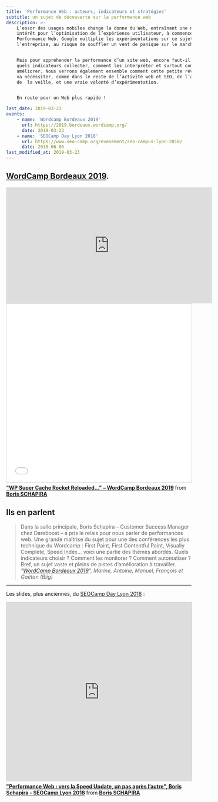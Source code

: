 ```yaml
---
title: 'Performance Web : acteurs, indicateurs et stratégies'
subtitle: un sujet de découverte sur la performance web
description: >-
    L’essor des usages mobiles change la donne du Web, entraînant une nouvel
    intérêt pour l’optimisation de l’expérience utilisateur, à commencer par la
    Performance Web. Google multiplie les expérimentations sur ce sujet-clé pour
    l’entreprise, au risque de souffler un vent de panique sur le marché.


    Mais pour appréhender la performance d’un site web, encore faut-il savoir
    quels indicateurs collecter, comment les interpréter et surtout comment les
    améliorer. Nous verrons également ensemble comment cette petite révolution
    va nécessiter, comme dans le reste de l’activité web et SEO, de l’agilité,
    de  la veille, et une vraie volonté d’expérimentation.


    En route pour un Web plus rapide !

last_date: 2019-03-23
events:
    - name: 'Wordcamp Bordeaux 2019'
      url: https://2019.bordeaux.wordcamp.org/
      date: 2019-03-23
    - name: 'SEOCamp Day Lyon 2018'
      url: https://www.seo-camp.org/evenement/seo-campus-lyon-2018/
      date: 2018-06-06
last_modified_at: 2019-03-23
---
```


## [WordCamp Bordeaux 2019](https://2019.bordeaux.wordcamp.org/session/wp-super-cache-rocket-reloaded-ou-comment-suivre-et-ameliorer-la-performance-web-de-son-site-wordpress-sans-sarracher-les-cheveux/).

<div class="videoWrapper">
  <iframe loading="lazy" width="560" height="315" src="https://videopress.com/embed/a82odk3e" frameborder="0" allowfullscreen></iframe>
  <script src="https://videopress.com/videopress-iframe.js"></script>
</div>

<div class="videoWrapper">
  <iframe loading="lazy" src="//www.slideshare.net/slideshow/embed_code/key/dU3lAFAz34HFaI" width="595" height="485" frameborder="0" marginwidth="0" marginheight="0" scrolling="no" style="border:1px solid #CCC; border-width:1px; margin-bottom:5px; max-width: 100%;" allowfullscreen></iframe><div style="margin-bottom:5px"> <strong> <a href="//www.slideshare.net/bschapira/wp-super-cache-rocket-reloaded-wordcamp-bordeaux-2019-137821377" title="&quot;WP Super Cache Rocket Reloaded…&quot; – WordCamp Bordeaux 2019" target="_blank">&quot;WP Super Cache Rocket Reloaded…&quot; – WordCamp Bordeaux 2019</a> </strong> from <strong><a href="https://www.slideshare.net/bschapira" target="_blank">Boris SCHAPIRA</a></strong></div>
</div>

## Ils en parlent

> Dans la salle principale, Boris Schapira – Customer Success Manager chez
> Dareboost – a pris le relais pour nous parler de performances web. Une grande
> maîtrise du sujet pour une des conférences les plus technique du Wordcamp :
> First Paint, First Contentful Paint, Visually Complete, Speed Index… voici une
> partie des thèmes abordés. Quels indicateurs choisir ? Comment les monitorer ?
> Comment automatiser ? Bref, un sujet vaste et pleins de pistes d’amélioration
> à travailler.
> <cite>"[WordCamp Bordeaux 2019](https://www.biig.fr/nous-sommes-inventifs/biigbox/wordcamp-bordeaux-2019)",
> Marine, Antoine, Manuel, François et Gaëtan (Biig)</cite>

---

Les slides, plus anciennes, du
[SEOCamp Day Lyon 2018](https://www.seo-camp.org/evenement/seo-campus-lyon-2018/)
:

<div class="videoWrapper">
  <iframe loading="lazy" src="https://www.slideshare.net/slideshow/embed_code/key/uDzgZ1BUv9htEh" width="595" height="485" frameborder="0" marginwidth="0" marginheight="0" scrolling="no" style="border:1px solid #CCC; border-width:1px; margin-bottom:5px; max-width: 100%;" allowfullscreen> </iframe> <div style="margin-bottom:5px"> <strong> <a href="//www.slideshare.net/bschapira/performance-web-vers-la-speed-update-un-pas-aprs-lautre-boris-schapira-seocamp-lyon-2018" title="&quot;Performance Web : vers la Speed Update, un pas après l’autre&quot;, Boris Schapira - SEOCamp Lyon 2018" target="_blank">&quot;Performance Web : vers la Speed Update, un pas après l’autre&quot;, Boris Schapira - SEOCamp Lyon 2018</a> </strong> from <strong><a href="https://www.slideshare.net/bschapira" target="_blank">Boris SCHAPIRA</a></strong> </div>
</div>
